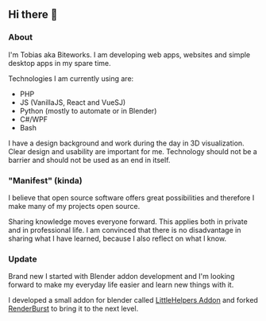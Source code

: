 ## Hi there 👋

### About
I'm Tobias aka Biteworks. I am developing web apps, websites and simple desktop apps in my spare time.

Technologies I am currently using are:
* PHP
* JS (VanillaJS, React and VueSJ)
* Python (mostly to automate or in Blender)
* C#/WPF
* Bash

I have a design background and work during the day in 3D visualization. Clear design and usability are important for me. Technology should not be a barrier and should not be used as an end in itself.

### "Manifest" (kinda)
I believe that open source software offers great possibilities and therefore I make many of my projects open source. 

Sharing knowledge moves everyone forward. This applies both in private and in professional life. I am convinced that there is no disadvantage in sharing what I have learned, because I also reflect on what I know.

### Update
Brand new I started with Blender addon development and I'm looking forward to make my everyday life easier and learn new things with it.

I developed a small addon for blender called [LittleHelpers Addon](https://github.com/biteworks/littlehelpersaddon) and forked [RenderBurst](https://github.com/biteworks/RenderBurst) to bring it to the next level.

<!--- ![alt text](https://tobiaswilhelm.com/apps/generated-svg/?) -->
